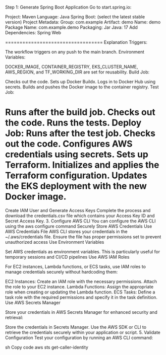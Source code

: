Step 1: Generate Spring Boot Application
Go to start.spring.io:

Project: Maven
Language: Java
Spring Boot: (select the latest stable version)
Project Metadata:
Group: com.example
Artifact: demo
Name: demo
Package Name: com.example.demo
Packaging: Jar
Java: 17
Add Dependencies:
Spring Web


==================================
Explanation
Triggers:

The workflow triggers on any push to the main branch.
Environment Variables:

DOCKER_IMAGE, CONTAINER_REGISTRY, EKS_CLUSTER_NAME, AWS_REGION, and TF_WORKING_DIR are set for reusability.
Build Job:

Checks out the code.
Sets up Docker Buildx.
Logs in to Docker Hub using secrets.
Builds and pushes the Docker image to the container registry.
Test Job:

Runs after the build job.
Checks out the code.
Runs the tests.
Deploy Job:
Runs after the test job.
Checks out the code.
Configures AWS credentials using secrets.
Sets up Terraform.
Initializes and applies the Terraform configuration.
Updates the EKS deployment with the new Docker image.
=====================


Create IAM User and Generate Access Keys
Complete the process and download the credentials.csv file which contains your Access Key ID and Secret Access Key.
3. Configure AWS CLI
You can configure the AWS CLI using the aws configure command
Securely Store AWS Credentials
Use AWS Credentials File
AWS CLI stores your credentials in the ~/.aws/credentials file. Ensure the file has proper permissions set to prevent unauthorized access
Use Environment Variables

Set AWS credentials as environment variables. This is particularly useful for temporary sessions and CI/CD pipelines
Use AWS IAM Roles

For EC2 instances, Lambda functions, or ECS tasks, use IAM roles to manage credentials securely without hardcoding them:

EC2 Instances:
Create an IAM role with the necessary permissions.
Attach the role to your EC2 instance.
Lambda Functions:
Assign the appropriate role when creating or updating the Lambda function.
ECS Tasks:
Define a task role with the required permissions and specify it in the task definition.
Use AWS Secrets Manager

Store your credentials in AWS Secrets Manager for enhanced security and retrieval:

Store the credentials in Secrets Manager.
Use the AWS SDK or CLI to retrieve the credentials securely within your application or script.
5. Validate Configuration
Test your configuration by running an AWS CLI command:

sh
Copy code
aws sts get-caller-identity

